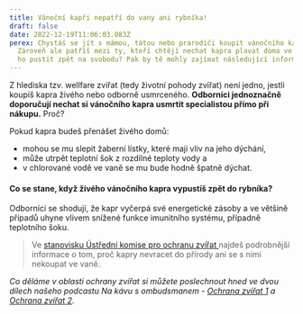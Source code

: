 ```yaml
---
title: Vánoční kapři nepatří do vany ani rybníka!
draft: false
date: 2022-12-19T11:06:03.083Z
perex: Chystáš se jít s mámou, tátou nebo prarodiči koupit vánočního kapra?
  Zároveň ale patříš mezi ty, kteří chtějí nechat kapra plavat doma ve vaně nebo
  ho pustit zpět na svobodu? Pak by tě mohly zajímat následující informace.
---
```

Z hlediska tzv. wellfare zvířat (tedy životní pohody zvířat) není jedno, jestli koupíš kapra živého nebo odborně usmrceného. **Odborníci jednoznačně doporučují nechat si vánočního kapra usmrtit specialistou přímo při nákupu.** Proč?

Pokud kapra budeš přenášet živého domů: 

* mohou se mu slepit žaberní lístky, které mají vliv na jeho dýchání,  
* může utrpět teplotní šok z rozdílné teploty vody a
* v chlorované vodě ve vaně se mu bude hodně špatně dýchat.

#### Co se stane, když živého vánočního kapra vypustíš zpět do rybníka?

Odborníci se shodují, že kapr vyčerpá své energetické zásoby a ve většině případů uhyne vlivem snížené funkce imunitního systému, případně teplotního šoku. 

> Ve [stanovisku Ústřední komise pro ochranu zvířat ](https://eagri.cz/public/web/file/692123/_2021k_prodeji_zivych_ryb.pdf)najdeš podrobnější informace o tom, proč kapry nevracet do přírody ani se s nimi nekoupat ve vaně.

*Co děláme v oblasti ochrany zvířat si můžete poslechnout hned ve dvou dílech našeho podcastu Na kávu s ombudsmanem - [Ochrana zvířat 1](https://youtu.be/8NG6VLmKYjk?list=PLWNv_IxgJdEKvV9-ZYu7VTxvc1SjDRb2i) a [Ochrana zvířat 2](https://youtu.be/mijh5Udllis?list=PLWNv_IxgJdEKvV9-ZYu7VTxvc1SjDRb2i).* [](https://eagri.cz/public/web/file/692123/_2021k_prodeji_zivych_ryb.pdf)